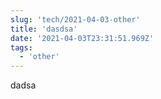 ```yaml
---
slug: 'tech/2021-04-03-other'
title: 'dasdsa'
date: '2021-04-03T23:31:51.969Z'
tags:
  - 'other'
---
```


dadsa

